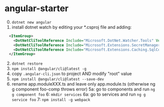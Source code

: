 # angular-starter
0. `dotnet new angular`
1. install dotnet watch by editing your \*.csproj file and adding:

```xml
  <ItemGroup>
    <DotNetCliToolReference Include="Microsoft.DotNet.Watcher.Tools" Version="2.0.0" />
    <DotNetCliToolReference Include="Microsoft.Extensions.SecretManager.Tools" Version="2.0.0" />
    <DotNetCliToolReference Include="Microsoft.Extensions.Caching.SqlConfig.Tools" Version="2.0.0" />
  </ItemGroup>
```

2. `dotnet restore`
3. `npm install @angular/cli@latest -g`
3. copy `.angular-cli.json` to project AND modify "root" value
4. `npm install @angular/cli@latest --save-dev`
5. rename app.moduleXXX.ts and leave only app.module.ts (otherwise ng g component foo-comp throws error)
5a: go to components and run `ng g component foo`
6: `mkdir services`
6a: go to services and run `ng g service foo`
7: `npm install -g webpack`
